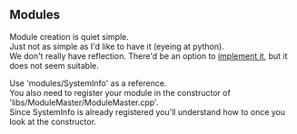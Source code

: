 ## Modules
Module creation is quiet simple.<br>
Just not as simple as I'd like to have it (eyeing at python).<br>
We don't really have reflection. There'd be an option to [implement it](https://stackoverflow.com/a/11748131), but it does not seem suitable.
<br>

Use 'modules/SystemInfo' as a reference.<br>
You also need to register your module in the constructor of 'libs/ModuleMaster/ModuleMaster.cpp'.<br>
Since SystemInfo is already registered you'll understand how to once you look at the constructor.<br>